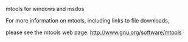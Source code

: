 mtools for windows and msdos

For more information on mtools, including links to file downloads,

please see the mtools web page: http://www.gnu.org/software/mtools